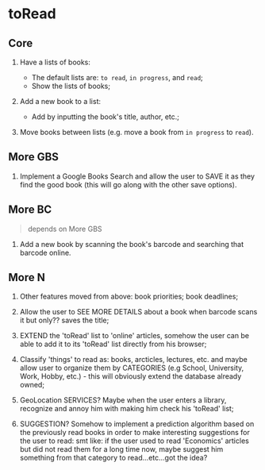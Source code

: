 toRead
======

Core
----

 1. Have a lists of books:
    * The default lists are: `to read`, `in progress`, and `read`;
    * Show the lists of books;

 2. Add a new book to a list:
    * Add by inputting the book's title, author, etc.;

 3. Move books between lists (e.g. move a book from `in progress` to
 `read`).

More GBS
--------

 1. Implement a Google Books Search and allow the user to SAVE it as
 they find the good book (this will go along with the other save
 options).

More BC
-------

> depends on More GBS

 1. Add a new book by scanning the book's barcode and searching that
 barcode online.

More N
------

 1. Other features moved from above: book priorities; book deadlines;

 2. Allow the user to SEE MORE DETAILS about a book when barcode scans
 it but only?? saves the title;

 3. EXTEND the 'toRead' list to 'online' articles, somehow the user
 can be able to add it to its 'toRead' list directly from his browser;

 4. Classify 'things' to read as: books, arcticles, lectures, etc. and
 maybe allow user to organize them by CATEGORIES (e.g School,
 University, Work, Hobby, etc.) - this will obviously extend the
 database already owned;

 5. GeoLocation SERVICES? Maybe when the user enters a library,
 recognize and annoy him with making him check his 'toRead' list;

 6. SUGGESTION? Somehow to implement a prediction algorithm based on
 the previously read books in order to make interesting suggestions
 for the user to read: smt like: if the user used to read 'Economics'
 articles but did not read them for a long time now, maybe suggest him
 something from that category to read...etc...got the idea?
